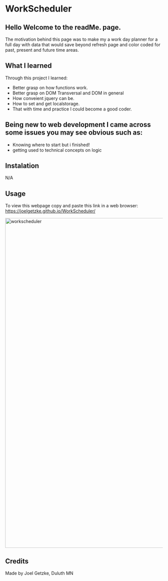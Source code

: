 # WorkScheduler

## Hello Welcome to the readMe. page.
The motivation behind this page was to make my a work day planner for a full day with data that would save beyond refresh page and color coded for past, present and future time areas.
## What I learned
Through this project I learned:
* Better grasp on how functions work.
* Better grasp on DOM Transversal and DOM in general
* How conveient jquery can be.
* How to set and get localstorage.
* That with time and practice I could become a good coder.
  
## Being new to web development I came across some issues you may see obvious such as:
* Knowing where to start but i finished!
* getting used to technical concepts on logic
 ## Instalation
N/A

## Usage
To view this webpage copy and paste this link in a web browser: https://joelgetzke.github.io/WorkScheduler/


<img width="1051" alt="workscheduler" src="https://github.com/Glansburg/WorkScheduler/assets/117139285/2b9860b2-3748-4089-a854-b412b198c799">


## Credits

Made by Joel Getzke, Duluth MN

